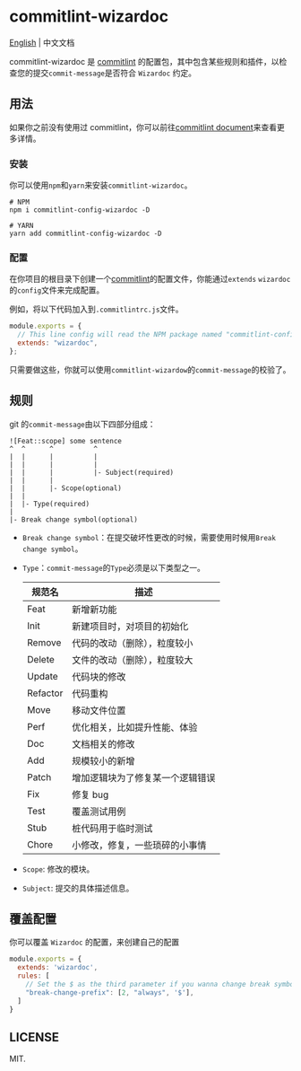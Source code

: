 # commitlint-wizardoc

[English](/README.md) | 中文文档

commitlint-wizardoc 是 [commitlint](https://github.com/conventional-changelog/commitlint) 的配置包，其中包含某些规则和插件，以检查您的提交`commit-message`是否符合 `Wizardoc` 约定。

## 用法

如果你之前没有使用过 commitlint，你可以前往[commitlint document](https://commitlint.js.org/)来查看更多详情。

### 安装

你可以使用`npm`和`yarn`来安装`commitlint-wizardoc`。

```shell
# NPM
npm i commitlint-config-wizardoc -D

# YARN
yarn add commitlint-config-wizardoc -D
```

### 配置

在你项目的根目录下创建一个[commitlint](https://github.com/conventional-changelog/commitlint)的配置文件，你能通过`extends` `wizardoc`的`config`文件来完成配置。

例如，将以下代码加入到`.commitlintrc.js`文件。

```js
module.exports = {
  // This line config will read the NPM package named "commitlint-config-wizardoc", so please make sure you have installed it before config this line.
  extends: "wizardoc",
};
```

只需要做这些，你就可以使用`commitlint-wizardow`的`commit-message`的校验了。

## 规则

git 的`commit-message`由以下四部分组成：

```
![Feat::scope] some sentence
^  ^      ^          ^
|  |      |          |
|  |      |          |
|  |      |          |- Subject(required)
|  |      |
|  |      |- Scope(optional)
|  |
|  |- Type(required)
|
|- Break change symbol(optional)
```

- `Break change symbol`：在提交破坏性更改的时候，需要使用时候用`Break change symbol`。
- `Type`：`commit-message`的`Type`必须是以下类型之一。

  | 规范名   | 描述                             |
  | -------- | -------------------------------- |
  | Feat     | 新增新功能                       |
  | Init     | 新建项目时，对项目的初始化       |
  | Remove   | 代码的改动（删除），粒度较小     |
  | Delete   | 文件的改动（删除），粒度较大     |
  | Update   | 代码块的修改                     |
  | Refactor | 代码重构                         |
  | Move     | 移动文件位置                     |
  | Perf     | 优化相关，比如提升性能、体验     |
  | Doc      | 文档相关的修改                   |
  | Add      | 规模较小的新增                   |
  | Patch    | 增加逻辑块为了修复某一个逻辑错误 |
  | Fix      | 修复 bug                         |
  | Test     | 覆盖测试用例                     |
  | Stub     | 桩代码用于临时测试               |
  | Chore    | 小修改，修复，一些琐碎的小事情   |

- `Scope`: 修改的模块。
- `Subject`: 提交的具体描述信息。

## 覆盖配置

你可以覆盖 `Wizardoc` 的配置，来创建自己的配置

```js
module.exports = {
  extends: 'wizardoc',
  rules: [
    // Set the $ as the third parameter if you wanna change break symbol to $
    "break-change-prefix": [2, "always", '$'],
  ]
}
```

## LICENSE

MIT.
